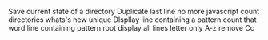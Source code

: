 Save current state of a directory
Duplicate last line
no more javascript
count directories
whats's new
unique
DIspllay line containing a pattern
count that word
line containing pattern root
display all lines
letter only
A-z
remove Cc
